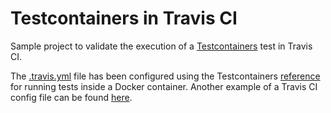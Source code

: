 Testcontainers in Travis CI
===========================

Sample project to validate the execution of a [Testcontainers](https://www.testcontainers.org/)
test in Travis CI.

The [.travis.yml](./.travis.yml) file has been configured using the Testcontainers
[reference](https://www.testcontainers.org/supported_docker_environment/continuous_integration/dind_patterns/)
for running tests inside a Docker container. Another example of a Travis CI config file can be found 
[here](https://raw.githubusercontent.com/testcontainers/testcontainers-java/master/.travis.yml).  
